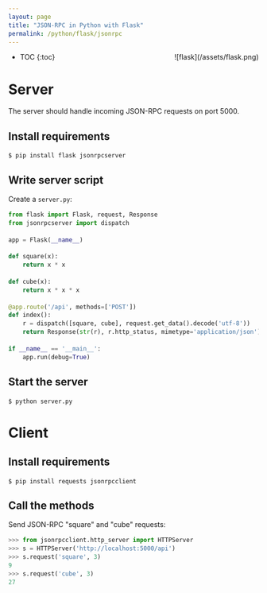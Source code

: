 ```yaml
---
layout: page
title: "JSON-RPC in Python with Flask"
permalink: /python/flask/jsonrpc
---
```

<div style="float: right" markdown="1">
![flask](/assets/flask.png)
</div>

* TOC
{:toc}

Server
======

The server should handle incoming JSON-RPC requests on port 5000.

Install requirements
--------------------

```shell
$ pip install flask jsonrpcserver
```

Write server script
-------------------

Create a `server.py`:

```python
from flask import Flask, request, Response
from jsonrpcserver import dispatch

app = Flask(__name__)

def square(x):
    return x * x

def cube(x):
    return x * x * x

@app.route('/api', methods=['POST'])
def index():
    r = dispatch([square, cube], request.get_data().decode('utf-8'))
    return Response(str(r), r.http_status, mimetype='application/json')

if __name__ == '__main__':
    app.run(debug=True)
```

Start the server
----------------

```shell
$ python server.py
```

Client
======

Install requirements
--------------------

```shell
$ pip install requests jsonrpcclient
```

Call the methods
-------------

Send JSON-RPC "square" and "cube" requests:

```python
>>> from jsonrpcclient.http_server import HTTPServer
>>> s = HTTPServer('http://localhost:5000/api')
>>> s.request('square', 3)
9
>>> s.request('cube', 3)
27
```
